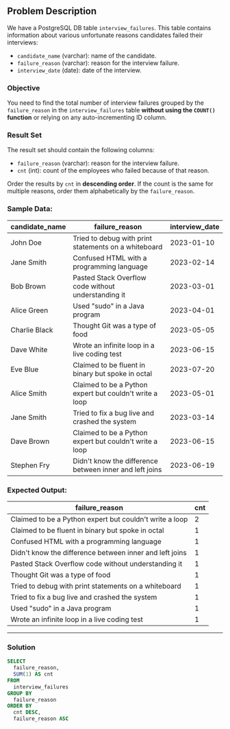 ## Problem Description

We have a PostgreSQL DB table `interview_failures`. This table contains information about various unfortunate reasons candidates failed their interviews:

- `candidate_name` (varchar): name of the candidate.
- `failure_reason` (varchar): reason for the interview failure.
- `interview_date` (date): date of the interview.

### Objective

You need to find the total number of interview failures grouped by the `failure_reason` in the `interview_failures` table **without using the `COUNT()` function** or relying on any auto-incrementing ID column.

### Result Set

The result set should contain the following columns:

- `failure_reason` (varchar): reason for the interview failure.
- `cnt` (int): count of the employees who failed because of that reason.

Order the results by `cnt` in **descending order**. If the count is the same for multiple reasons, order them alphabetically by the `failure_reason`.

### Sample Data:

| candidate_name  | failure_reason                                          | interview_date |
|-----------------|---------------------------------------------------------|----------------|
| John Doe        | Tried to debug with print statements on a whiteboard    | 2023-01-10     |
| Jane Smith      | Confused HTML with a programming language               | 2023-02-14     |
| Bob Brown       | Pasted Stack Overflow code without understanding it     | 2023-03-01     |
| Alice Green     | Used "sudo" in a Java program                           | 2023-04-01     |
| Charlie Black   | Thought Git was a type of food                          | 2023-05-05     |
| Dave White      | Wrote an infinite loop in a live coding test            | 2023-06-15     |
| Eve Blue        | Claimed to be fluent in binary but spoke in octal       | 2023-07-20     |
| Alice Smith     | Claimed to be a Python expert but couldn't write a loop | 2023-05-01     |
| Jane Smith      | Tried to fix a bug live and crashed the system          | 2023-03-14     |
| Dave Brown      | Claimed to be a Python expert but couldn't write a loop | 2023-06-15     |
| Stephen Fry     | Didn't know the difference between inner and left joins | 2023-06-19     |

### Expected Output:

| failure_reason                                           | cnt |
|----------------------------------------------------------|-----|
| Claimed to be a Python expert but couldn't write a loop   | 2   |
| Claimed to be fluent in binary but spoke in octal         | 1   |
| Confused HTML with a programming language                | 1   |
| Didn't know the difference between inner and left joins  | 1   |
| Pasted Stack Overflow code without understanding it       | 1   |
| Thought Git was a type of food                            | 1   |
| Tried to debug with print statements on a whiteboard      | 1   |
| Tried to fix a bug live and crashed the system            | 1   |
| Used "sudo" in a Java program                             | 1   |
| Wrote an infinite loop in a live coding test              | 1   |

---

### Solution

```sql
SELECT
  failure_reason,
  SUM(1) AS cnt
FROM
  interview_failures
GROUP BY
  failure_reason
ORDER BY
  cnt DESC,
  failure_reason ASC
```
